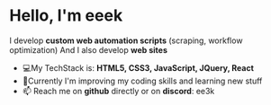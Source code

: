 # Hello, I'm eeek

I develop **custom web automation scripts** (scraping, workflow optimization)
And I also develop **web sites**

- 💻My TechStack is: **HTML5, CSS3, JavaScript, JQuery, React**
- 📙Currently I'm improving my coding skills and learning new stuff
- 📫 Reach me on **github** directly or on **discord**: ee3k

